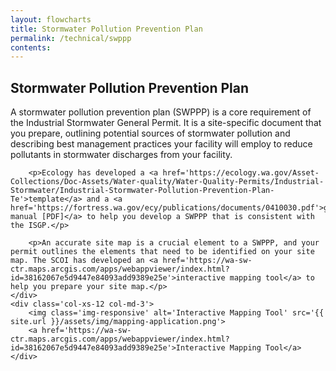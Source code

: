 ```yaml
---
layout: flowcharts
title: Stormwater Pollution Prevention Plan
permalink: /technical/swppp
contents:
---
```


## Stormwater Pollution Prevention Plan

<div class='row'>
	<div class='col-xs-12 col-md-9'>
		<p>A stormwater pollution prevention plan (SWPPP) is a core requirement of the Industrial Stormwater General Permit. It is a site-specific document that you prepare, outlining potential sources of stormwater pollution and describing best management practices your facility will employ to reduce pollutants in stormwater discharges from your facility.</p>

		<p>Ecology has developed a <a href='https://ecology.wa.gov/Asset-Collections/Doc-Assets/Water-quality/Water-Quality-Permits/Industrial-Stormwater/Industrial-Stormwater-Pollution-Prevention-Plan-Te'>template</a> and a <a href='https://fortress.wa.gov/ecy/publications/documents/0410030.pdf'>guidance manual [PDF]</a> to help you develop a SWPPP that is consistent with the ISGP.</p>

		<p>An accurate site map is a crucial element to a SWPPP, and your permit outlines the elements that need to be identified on your site map. The SCOI has developed an <a href='https://wa-sw-ctr.maps.arcgis.com/apps/webappviewer/index.html?id=38162067e5d9447e84093add9389e25e'>interactive mapping tool</a> to help you prepare your site map.</p>
	</div>
	<div class='col-xs-12 col-md-3'>
		<img class='img-responsive' alt='Interactive Mapping Tool' src='{{ site.url }}/assets/img/mapping-application.png'>
		<a href='https://wa-sw-ctr.maps.arcgis.com/apps/webappviewer/index.html?id=38162067e5d9447e84093add9389e25e'>Interactive Mapping Tool</a>
	</div>
</div>
